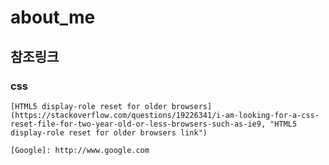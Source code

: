 # about_me

## 참조링크

### css

    [HTML5 display-role reset for older browsers](https://stackoverflow.com/questions/19226341/i-am-looking-for-a-css-reset-file-for-two-year-old-or-less-browsers-such-as-ie9, "HTML5 display-role reset for older browsers link")

    [Google]: http://www.google.com
